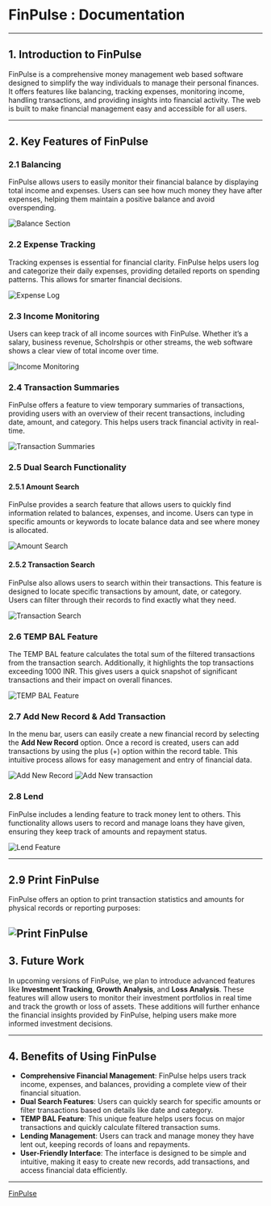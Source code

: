 # FinPulse : Documentation

---

## 1. Introduction to FinPulse

FinPulse is a comprehensive money management web based software designed to simplify the way individuals to manage their personal finances. It offers features like balancing, tracking expenses, monitoring income, handling transactions, and providing insights into financial activity. The web is built to make financial management easy and accessible for all users.

---

## 2. Key Features of FinPulse

### 2.1 Balancing  
FinPulse allows users to easily monitor their financial balance by displaying total income and expenses. Users can see how much money they have after expenses, helping them maintain a positive balance and avoid overspending.

![Balance Section](balanceDoc.jpg)

### 2.2 Expense Tracking  
Tracking expenses is essential for financial clarity. FinPulse helps users log and categorize their daily expenses, providing detailed reports on spending patterns. This allows for smarter financial decisions.

![Expense Log](expensesDoc.jpg)

### 2.3 Income Monitoring  
Users can keep track of all income sources with FinPulse. Whether it’s a salary, business revenue, Scholrshpis or other streams, the web software shows a clear view of total income over time.

![Income Monitoring](incomeDoc.jpg)

### 2.4 Transaction Summaries  
FinPulse offers a feature to view temporary summaries of transactions, providing users with an overview of their recent transactions, including date, amount, and category. This helps users track financial activity in real-time.

![Transaction Summaries](ieb.jpg)

### 2.5 Dual Search Functionality  

#### 2.5.1 Amount Search  
FinPulse provides a search feature that allows users to quickly find information related to balances, expenses, and income. Users can type in specific amounts or keywords to locate balance data and see where money is allocated.

![Amount Search](search.jpg)

#### 2.5.2 Transaction Search  
FinPulse also allows users to search within their transactions. This feature is designed to locate specific transactions by amount, date, or category. Users can filter through their records to find exactly what they need.

![Transaction Search](search.jpg)

### 2.6 TEMP BAL Feature  
The TEMP BAL feature calculates the total sum of the filtered transactions from the transaction search. Additionally, it highlights the top transactions exceeding 1000 INR. This gives users a quick snapshot of significant transactions and their impact on overall finances.

![TEMP BAL Feature](tran.jpg)

### 2.7 Add New Record & Add Transaction  
In the menu bar, users can easily create a new financial record by selecting the **Add New Record** option. Once a record is created, users can add transactions by using the plus (+) option within the record table. This intuitive process allows for easy management and entry of financial data.

![Add New Record ](addrecord.jpg)
![Add New transaction ](plus.jpg)

### 2.8 Lend  
FinPulse includes a lending feature to track money lent to others. This functionality allows users to record and manage loans they have given, ensuring they keep track of amounts and repayment status.

![Lend Feature](lend.jpg)

---

## 2.9 Print FinPulse

FinPulse offers an option to print transaction statistics and amounts for physical records or reporting purposes:

![ Print FinPulse](lrint.jpg)
---
## 3. Future Work

In upcoming versions of FinPulse, we plan to introduce advanced features like **Investment Tracking**, **Growth Analysis**, and **Loss Analysis**. These features will allow users to monitor their investment portfolios in real time and track the growth or loss of assets. These additions will further enhance the financial insights provided by FinPulse, helping users make more informed investment decisions.

---

## 4. Benefits of Using FinPulse

- **Comprehensive Financial Management**: FinPulse helps users track income, expenses, and balances, providing a complete view of their financial situation.
- **Dual Search Features**: Users can quickly search for specific amounts or filter transactions based on details like date and category.
- **TEMP BAL Feature**: This unique feature helps users focus on major transactions and quickly calculate filtered transaction sums.
- **Lending Management**: Users can track and manage money they have lent out, keeping records of loans and repayments.
- **User-Friendly Interface**: The interface is designed to be simple and intuitive, making it easy to create new records, add transactions, and access financial data efficiently.

---

[FinPulse](https://microintel.github.io/finpulse)
